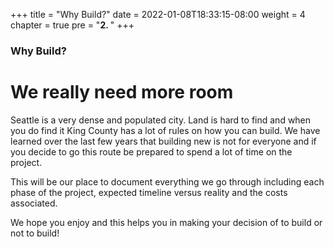 +++
title = "Why Build?"
date = 2022-01-08T18:33:15-08:00
weight = 4
chapter = true
pre = "<b>2. </b>"
+++

### Why Build?

# We really need more room

Seattle is a very dense and populated city. Land is hard to find and when you do find it King County has a lot of rules on how you can build.  We have learned over the last few years that building new is not for everyone and if you decide to go this route be prepared to spend a lot of time on the project.  

This will be our place to document everything we go through including each phase of the project, expected timeline versus reality and the costs associated.

We hope you enjoy and this helps you in making your decision of to build or not to build! 
